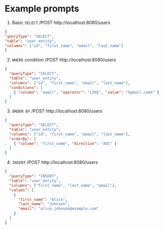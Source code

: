 # Example prompts
1. Basic `SELECT`
/POST http://localhost:8080/users
```json
{
"queryType": "SELECT",
"table": "user_entity",
"columns": ["id", "first_name", "email", "last_name"]
}
```

2. `WHERE` condition
/POST http://localhost:8080/users
```json
{
  "queryType": "SELECT",
  "table": "user_entity",
  "columns": ["id", "first_name", "email", "last_name"],
  "conditions": [
    { "column": "email", "operator": "LIKE", "value": "%gmail.com%" }
  ]
}
```

3. `ORDER BY`
/POST http://localhost:8080/users
```json
{
  "queryType": "SELECT",
  "table": "user_entity",
  "columns": ["id", "first_name", "email", "last_name"],
  "orderBy": [
    { "column": "first_name", "direction": "ASC" }
  ]
}
```

4. `INSERT`
/POST http://localhost:8080/users
```json
{
  "queryType": "INSERT",
  "table": "user_entity",
  "columns": ["first_name", "last_name", "email"],
  "values": [
    {
      "first_name": "Alice",
      "last_name": "Johnson",
      "email": "alice.johnson@example.com"
    }
  ]
}
```
